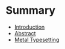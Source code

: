 # Summary

* [Introduction](README.md)
* [Abstract](abstract.md)
* [Metal Typesetting](metal_typesetting.md)

